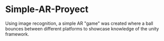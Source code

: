 # Simple-AR-Proyect
Using image recognition, a simple AR "game" was created where a ball bounces between different platforms to showcase knowledge of the unity framework.
